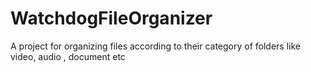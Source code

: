 # WatchdogFileOrganizer
A project for organizing files according to their category of folders like video, audio , document etc
